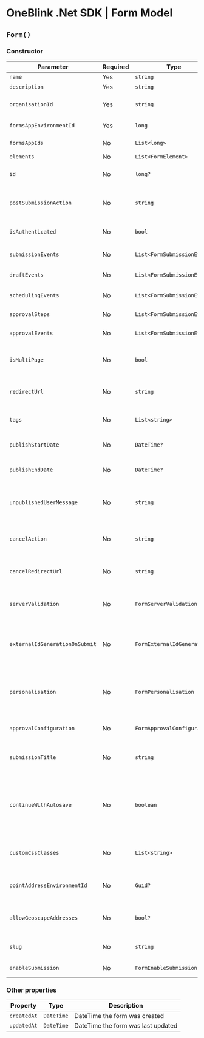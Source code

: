 # OneBlink .Net SDK | Form Model

## `Form()`

### Constructor

| Parameter                      | Required | Type                        | Description                                                                                                                 | Default Value                     |
| ------------------------------ | -------- | --------------------------- | --------------------------------------------------------------------------------------------------------------------------- | --------------------------------- |
| `name`                         | Yes      | `string`                    |                                                                                                                             |                                   |
| `description`                  | Yes      | `string`                    |                                                                                                                             |                                   |
| `organisationId`               | Yes      | `string`                    | Id of the organisation this form is associated too                                                                          |                                   |
| `formsAppEnvironmentId`        | Yes      | `long`                      | Id of the environment this form is part of                                                                                  |                                   |
| `formsAppIds`                  | No       | `List<long>`                | List of Form Apps id's                                                                                                      | `new List<long>()`                |
| `elements`                     | No       | `List<FormElement>`         | List of FormElement's                                                                                                       | `new List<FormElement>()`         |
| `id`                           | No       | `long?`                     | Will be assigned by OneBlink when form is creating                                                                          | `null`                            |
| `postSubmissionAction`         | No       | `string`                    | Allowed values of "BACK", "URL", "CLOSE", "FORMS_LIBRARY"                                                                   | `"FORMS_LIBRARY"`                 |
| `isAuthenticated`              | No       | `bool`                      | Determines if only authenticated users can access the form                                                                  | `true`                            |
| `submissionEvents`             | No       | `List<FormSubmissionEvent>` | List of Form submission events                                                                                              | `new List<FormSubmissionEvent>()` |
| `draftEvents`                  | No       | `List<FormSubmissionEvent>` | List of Form draft events                                                                                                   | `new List<FormSubmissionEvent>()` |
| `schedulingEvents`             | No       | `List<FormSubmissionEvent>` | List of Form scheduling events                                                                                              | `new List<FormSubmissionEvent>()` |
| `approvalSteps`                | No       | `List<FormSubmissionEvent>` | List of Form approval steps                                                                                                 | `new List<FormApprovalStep>()`    |
| `approvalEvents`               | No       | `List<FormSubmissionEvent>` | List of Form approval events                                                                                                | `new List<FormSubmissionEvent>()` |
| `isMultiPage`                  | No       | `bool`                      | Determines if this form a single page form or multi page form                                                               | `false`                           |
| `redirectUrl`                  | No       | `string`                    | URL to be redirected too, only applies if `postSubmissionAction` is "URL"                                                   | `null`                            |
| `tags`                         | No       | `List<string>`              | List of tags to be associated with the form                                                                                 | `new List<string>()`              |
| `publishStartDate`             | No       | `DateTime?`                 | DateTime the form should become available                                                                                   | `null`                            |
| `publishEndDate`               | No       | `DateTime?`                 | DateTime the form should become unavailable                                                                                 | `null`                            |
| `unpublishedUserMessage`       | No       | `string`                    | The message to be shown to forms users when the form is not in the published time window                                    | `null`                            |
| `cancelAction`                 | No       | `string`                    | Allowed values of "BACK", "URL", "CLOSE", "FORMS_LIBRARY"                                                                   | `"BACK"`                          |
| `cancelRedirectUrl`            | No       | `string`                    | URL to be redirected too, only applies if `cancelAction` is "URL"                                                           | `null`                            |
| `serverValidation`             | No       | `FormServerValidation`      | Optional configuration for form submission validation                                                                       | `null`                            |
| `externalIdGenerationOnSubmit` | No       | `FormExternalIdGeneration`  | Optional configuration for generating externalId after serverValidation but before submission                               | `null`                            |
| `personalisation`              | No       | `FormPersonalisation`       | Optional configuration for prefilling elements or generating new elements on form load                                      | `null`                            |
| `approvalConfiguration`        | No       | `FormApprovalConfiguration` | Optional configuration for approvals                                                                                        | `null`                            |
| `submissionTitle`              | No       | `string`                    | Optional configuration for the default submission title                                                                     | `null`                            |
| `continueWithAutosave`         | No       | `boolean`                   | Whether or not viewing the form should auto-continue with autosave data when available rather than prompting the user title | `false`                           |
| `customCssClasses`             | No       | `List<string>`              | Custom CSS classes that will be added to the form during rendering                                                          | `new List<string>()`              |
| `pointAddressEnvironmentId`    | No       | `Guid?`                     | Optional except when `elements` contains a Point Address element                                                            | `null`                            |
| `allowGeoscapeAddresses`       | No       | `bool?`                     | Optional configuration to allow use of Geoscape elements on the form                                                        | `null`                            |
| `slug`                         | No       | `string`                    | Unique domain safe text to identify the form                                                                                | `null`                            |
| `enableSubmission`             | No       | `FormEnableSubmission`      | Conditionally enable form submission                                                                                        | `null`                            |

### Other properties

| Property    | Type       | Description                        |
| ----------- | ---------- | ---------------------------------- |
| `createdAt` | `DateTime` | DateTime the form was created      |
| `updatedAt` | `DateTime` | DateTime the form was last updated |
